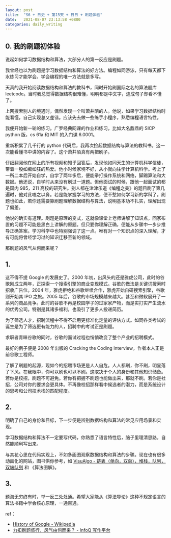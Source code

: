 ```yaml
---
layout: post
title:  "S6 + 日更 + 第15天 + 日日 + 刷题体验"
date:   2021-08-07 23:13:58 +0800
categories: daily_writing
---
```


## 0. 我的刷题初体验

说起如何学习数据结构和算法，大部分人的第一反应是刷题。

我曾经也以为刷题是学习数据结构和算法的好方法。编程如同游泳，只有每天都下水练习才能学会。学会编程的唯一方法就是多写。

天真的我开始阅读数据结构和算法的教科书，同时开始刷国际之名的算法题库 leetcode。当时我总觉得数据结构很难懂，明明都是中文字，连成句子却看不懂了。

上网搜索别人的境遇时，偶然发现一个叫萧井陌的人。他说，如果学习数据结构时能看懂，自己实现总又差错。应该先去做一些练手小程序，熟悉编程语言特性。

我便开始新一轮的练习。广罗经典网课的作业和练习，比如大名鼎鼎的 SICP python 版，cs 61a 和 MIT 的入门课 6.0001。

重新积累了几千行的 python 代码后，我再次捡起数据结构与算法的教科书。这一次能看懂书中讲的内容了。这个萧井陌真有两把刷子。

仔细翻阅他在网上的所有视频和知乎回答后，发现他如同天生的计算机科学信徒，带着一股如痴如狂的热爱。他小时候家境不好，从小就向往学计算机科学。考上了一所二本后开始自学，自学了两年多后，便能拳打操作系统和网络，脚踢算法和大数据。他还说，自学时从来没有刷过一道题。但他面试的时候，跟他一起面试的都是国内 985，211 高校的研究生。别人都在津津乐道《编程之美》的题目刷了第几遍时，他对此嗤之以鼻。若是能掌握学习的方法，便不愁如何学习新的学科了。刷题也如此，若你还需要靠刷题理解数据结构与算法，说明基本功不扎实，理解出现了偏差。

他说的确实有道理。刷题是原理的变式，这就像课堂上老师讲解了知识点，回家布置的习题不可能是黑白上讲解的原题。但只要你理解正确，便能从步骤中一步步推导正确答案。学习科学中也特别强调了这一点。唯有对一个知识点的深入理解，才有可能将曾经学习过的知识迁移至新的领域。

那刷题的风气从何而来呢？

## 1. 

这不得不提 Google 的发展史了。2000 年初，出风头的还是雅虎公司，此时的谷歌刚成立两年，正探索一个搜索引擎的商业变现模式。谷歌的做法是关键词搜索时招收广告位。2004 年，雅虎拒绝和谷歌继续合作，雅虎开始自研搜索引擎，谷歌则开始其 IPO 之旅。2005 年后，谷歌的市场规模越来越大。甚至和微软展开了一系列的商品竞争。此时的谷歌不再是校园学子的过家家产物，而是实打实产生流水的优秀公司。特别是其诸多福利，也吸引了更多人投递简历。

为了筛选人才，招聘流程中不得不启用更标准化定量的评估方式。如同各类考试的诞生是为了筛选更有能力的人，招聘中的考试正是刷题。

求职者青睐谷歌的同时，谷歌的面试过程也悄悄改变了整个产业的招聘模式。

最好的例子便是 2008 年出版的 Cracking the Coding Interview，作者本人正是前谷歌工程师。

了解了刷题的起源，现如今的招聘市场更是人人自危。人人都刷，你不刷，明显落了下风。在我眼中，你可以刷也可以不刷。这取决于个人的身份和其他知识储备。若你是校招，刷题不可避免。若你有把握不刷题也能做出来，那就不刷。若你是社招，公司对你的要求会更具体。不再像校招那样看中候选者的潜力，而是系统设计的思考和公司技术栈的匹配程度。

## 2.

明确了自己的身份和目标，下一步便是辨别数据结构和算法的常见应用场景和实现。

学习数据结构和算法不一定要写代码，你熟悉了语言特性后，脑子里理清思路，自然能顺利写出来。

与其花心思在代码实现上，不如多画图观察数据结构和算法的步骤。现在也有很多动画化的网站，图书供你参考，如 [VisuAlgo - 链表（单向，双向），堆栈，队列，双端队列](https://visualgo.net/zh/list) 和 《算法图解》。

## 3.
题海无穷终有时，举一反三处处通。希望大家能从《算法导论》这种不规定语言的算法书籍中学会核心原理，一通百通。


ref：
- [History of Google - Wikipedia](https://en.wikipedia.org/wiki/History_of_Google#2000s)
- [力扣刷题盛行，风气由何而来？ - InfoQ 写作平台](https://xie.infoq.cn/article/6e7b30ea5cb8db46ea1778b65)

